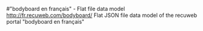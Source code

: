 #"bodyboard en français" - Flat file data model
http://fr.recuweb.com/bodyboard/
Flat JSON file data model of the recuweb portal "bodyboard en français"
